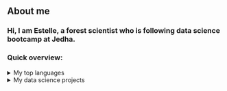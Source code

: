 ## About me
### Hi, I am Estelle, a forest scientist who is following data science bootcamp at Jedha.

<!--
**NoyE-R/NoyE-R** is a ✨ _special_ ✨ repository because its `README.md` (this file) appears on your GitHub profile.
-->

### Quick overview:
<details>
<summary>My top languages</summary>

| Rank | Languages |
|-----:|-----------|
|     1| R         |
|     2| Python    |
|     3| SQL       |
  
</details>

<details>
<summary>My data science projects</summary>

| Technics | Project | Tags | Git repository |
|----------|---------|------|----------------|
| Data visualization | Speed Dating Challenge | #Seaborn #Kaggle | JF_B2_SpeedDating |
| Supervised Machine Learning | Walmart Sales | #LinearRegression | |
| Supervised Machine Learning | Conversion Rate Challenge | #RandomForest #DecisionTree #ADABoost| |
| Unsupervised Machine Learning | Uber PickUps | #Kmeans #DBScan | |
| Deep Learning | AT & T | #NLP | |
| API and Web Scraping | Booking | #Scrapy #Boto3 | |
| Supervised Machine Learning and Deep Learning | Swiss protective forests | #Dashboard #HGBoost | JF_B6_ProtectiveForest |

</details>

